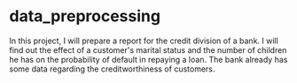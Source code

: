 # data_preprocessing

In this project, I will prepare a report for the credit division of a bank. I will find out the effect of a customer's marital status and the number of children he has on the probability of default in repaying a loan. The bank already has some data regarding the creditworthiness of customers.
